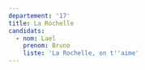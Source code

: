 ```yaml
---
departement: '17'
title: La Rochelle
candidats:
  - nom: Lael
    prenom: Bruno
    liste: 'La Rochelle, on t''aime'
---
```


